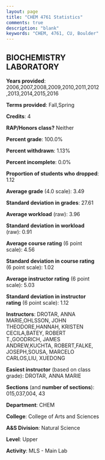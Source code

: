 ```yaml
---
layout: page
title: "CHEM 4761 Statistics"
comments: true
description: "blank"
keywords: "CHEM, 4761, CU, Boulder"
--- 
```

<head>
<script src="https://ajax.googleapis.com/ajax/libs/jquery/2.1.3/jquery.min.js"></script>
<script src="https://dl.dropboxusercontent.com/s/pc42nxpaw1ea4o9/highcharts.js?dl=0"></script>
<!-- <script src="../assets/js/highcharts.js"></script> -->
<style type="text/css">@font-face {
	font-family: "Bebas Neue";
	src: url(https://www.filehosting.org/file/details/544349/BebasNeue%20Regular.otf) format("opentype");
	}
	h1.Bebas { 
		font-family: "Bebas Neue", Verdana, Tahoma;
	}
</style>
</head>
<body>
	<div id="container" style="float: right; width: 45%; height: 88%; margin-left: 2.5%; margin-right: 2.5%;"></div>
	<script language="JavaScript">
		$(document).ready(function() {
		var chart = {type: 'column'};
		var title = {text: 'Grade Distribution'};
		var xAxis = {categories: ['A','B','C','D','F'],crosshair: true};
		var yAxis = {min: 0,title: {text: 'Percentage'}};
		var tooltip = {headerFormat: '<center><b><span style="font-size:20px">{point.key}</span></b></center>',
		               pointFormat: '<td style="padding:0"><b>{point.y:.1f}%</b></td>',
		               footerFormat: '</table>',shared: true,useHTML: true};
		var plotOptions = {column: {pointPadding: 0.0,borderWidth: 0}};  
		var credits = {enabled: false};var series= [{name: 'Percent',data: [60.65,32.46,5.89,0.63,0.38,]}];
		var json = {};
		json.chart = chart;
		json.title = title;
		json.tooltip = tooltip;
		json.xAxis = xAxis;
		json.yAxis = yAxis;  
		json.series = series;
		json.plotOptions = plotOptions;  
		json.credits = credits;
		$('#container').highcharts(json);
	});
	</script>
</body>
			   
## BIOCHEMISTRY LABORATORY

**Years provided**: 2006,2007,2008,2009,2010,2011,2012,2013,2014,2015,2016

**Terms provided**: Fall,Spring

**Credits**: 4

**RAP/Honors class?** Neither

**Percent grade**: 100.0%

**Percent withdrawn**: 1.13%

**Percent incomplete**: 0.0%

**Proportion of students who dropped**: 1.12

**Average grade** (4.0 scale): 3.49

**Standard deviation in grades**: 27.61

**Average workload** (raw): 3.96

**Standard deviation in workload** (raw): 0.91

**Average course rating** (6 point scale): 4.56

**Standard deviation in course rating** (6 point scale): 1.02

**Average instructor rating** (6 point scale): 5.03

**Standard deviation in instructor rating** (6 point scale): 1.12

**Instructors**: DROTAR, ANNA MARIE,OHLSSON, JOHN THEODORE,HANNAH, KRISTEN CECILA,BATEY, ROBERT T.,GOODRICH, JAMES ANDREW,KUCHTA, ROBERT,FALKE, JOSEPH,SOUSA, MARCELO CARLOS,LIU, XUEDONG

**Easiest instructor** (based on class grade): DROTAR, ANNA MARIE

**Sections** (and **number of sections**): 015,037,004, 43

**Department**: CHEM

**College**: College of Arts and Sciences

**A&S Division**: Natural Science

**Level**: Upper

**Activity**: MLS - Main Lab